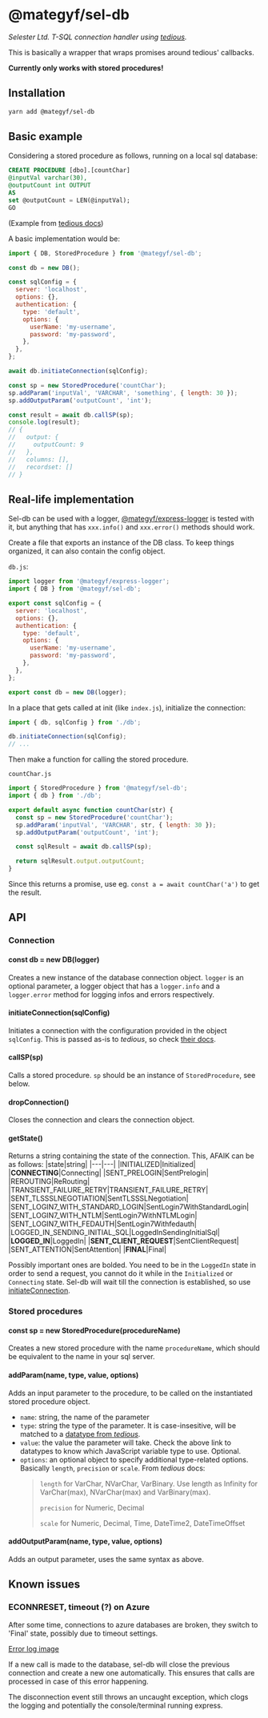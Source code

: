 # @mategyf/sel-db

_Selester Ltd. T-SQL connection handler using [tedious](https://www.npmjs.com/package/tedious)._

This is basically a wrapper that wraps promises around tedious' callbacks.

**Currently only works with stored procedures!**

## Installation

```bash
yarn add @mategyf/sel-db
```

## Basic example

Considering a stored procedure as follows, running on a local sql database:

```sql
CREATE PROCEDURE [dbo].[countChar]
@inputVal varchar(30),
@outputCount int OUTPUT
AS
set @outputCount = LEN(@inputVal);
GO
```

(Example from [tedious docs](https://github.com/tediousjs/tedious/blob/master/examples/stored-procedure-with-parameters.js))

A basic implementation would be:

```javascript
import { DB, StoredProcedure } from '@mategyf/sel-db';

const db = new DB();

const sqlConfig = {
  server: 'localhost',
  options: {},
  authentication: {
    type: 'default',
    options: {
      userName: 'my-username',
      password: 'my-password',
    },
  },
};

await db.initiateConnection(sqlConfig);

const sp = new StoredProcedure('countChar');
sp.addParam('inputVal', 'VARCHAR', 'something', { length: 30 });
sp.addOutputParam('outputCount', 'int');

const result = await db.callSP(sp);
console.log(result);
// {
//   output: {
//     outputCount: 9
//   },
//   columns: [],
//   recordset: []
// }
```

## Real-life implementation

Sel-db can be used with a logger, [@mategyf/express-logger](https://www.npmjs.com/package/@mategyf/express-logger) is tested with it, but anything that has `xxx.info()` and `xxx.error()` methods should work.

Create a file that exports an instance of the DB class. To keep things organized, it can also contain the config object.

`db.js`:

```javascript
import logger from '@mategyf/express-logger';
import { DB } from '@mategyf/sel-db';

export const sqlConfig = {
  server: 'localhost',
  options: {},
  authentication: {
    type: 'default',
    options: {
      userName: 'my-username',
      password: 'my-password',
    },
  },
};

export const db = new DB(logger);
```

In a place that gets called at init (like `index.js`), initialize the connection:

```javascript
import { db, sqlConfig } from './db';

db.initiateConnection(sqlConfig);
// ...
```

Then make a function for calling the stored procedure.

`countChar.js`

```javascript
import { StoredProcedure } from '@mategyf/sel-db';
import { db } from './db';

export default async function countChar(str) {
  const sp = new StoredProcedure('countChar');
  sp.addParam('inputVal', 'VARCHAR', str, { length: 30 });
  sp.addOutputParam('outputCount', 'int');

  const sqlResult = await db.callSP(sp);

  return sqlResult.output.outputCount;
}
```

Since this returns a promise, use eg. `const a = await countChar('a')` to get the result.

## API

### Connection

#### **const db = new DB(logger)**

Creates a new instance of the database connection object. `logger` is an optional parameter, a logger object that has a `logger.info` and a `logger.error` method for logging infos and errors respectively.

#### **initiateConnection(sqlConfig)**

Initiates a connection with the configuration provided in the object `sqlConfig`. This is passed as-is to _tedious_, so check [their docs](http://tediousjs.github.io/tedious/index.html).

#### **callSP(sp)**

Calls a stored procedure. `sp` should be an instance of `StoredProcedure`, see below.

#### **dropConnection()**

Closes the connection and clears the connection object.

#### **getState()**

Returns a string containing the state of the connection. This, AFAIK can be as follows:
|state|string|
|---|---|
|INITIALIZED|Initialized|
|**CONNECTING**|Connecting|
|SENT_PRELOGIN|SentPrelogin|
|REROUTING|ReRouting|
|TRANSIENT_FAILURE_RETRY|TRANSIENT_FAILURE_RETRY|
|SENT_TLSSSLNEGOTIATION|SentTLSSSLNegotiation|
|SENT_LOGIN7_WITH_STANDARD_LOGIN|SentLogin7WithStandardLogin|
|SENT_LOGIN7_WITH_NTLM|SentLogin7WithNTLMLogin|
|SENT_LOGIN7_WITH_FEDAUTH|SentLogin7Withfedauth|
|LOGGED_IN_SENDING_INITIAL_SQL|LoggedInSendingInitialSql|
|**LOGGED_IN**|LoggedIn|
|**SENT_CLIENT_REQUEST**|SentClientRequest|
|SENT_ATTENTION|SentAttention|
|**FINAL**|Final|

Possibly important ones are bolded. You need to be in the `LoggedIn` state in order to send a request, you cannot do it while in the `Initialized` or `Connecting` state. Sel-db will wait till the connection is established, so use [initiateConnection](#initiateConnectionsqlConfig).

### Stored procedures

#### **const sp = new StoredProcedure(procedureName)**

Creates a new stored procedure with the name `procedureName`, which should be equivalent to the name in your sql server.

#### **addParam(name, type, value, options)**

Adds an input parameter to the procedure, to be called on the instantiated stored procedure object.

- `name`: string, the name of the parameter
- `type`: string the type of the parameter. It is case-insesitive, will be matched to a [datatype from _tedious_](http://tediousjs.github.io/tedious/api-datatypes.html).
- `value`: the value the parameter will take. Check the above link to datatypes to know which JavaScript variable type to use. Optional.
- `options`: an optional object to specify additional type-related options. Basically `length`, `precision` or `scale`. From _tedious_ docs:
  > `length` for VarChar, NVarChar, VarBinary. Use length as Infinity for VarChar(max), NVarChar(max) and VarBinary(max).
  >
  > `precision` for Numeric, Decimal
  >
  > `scale` for Numeric, Decimal, Time, DateTime2, DateTimeOffset

#### **addOutputParam(name, type, value, options)**

Adds an output parameter, uses the same syntax as above.

## Known issues

### ECONNRESET, timeout (?) on Azure

After some time, connections to azure databases are broken, they switch to 'Final' state, possibly due to timeout settings.

[Error log image](/assets/img/ECONNRESET_log1.jpg)

If a new call is made to the database, sel-db will close the previous connection and create a new one automatically. This ensures that calls are processed in case of this error happening.

The disconnection event still throws an uncaught exception, which clogs the logging and potentially the console/terminal running express.
